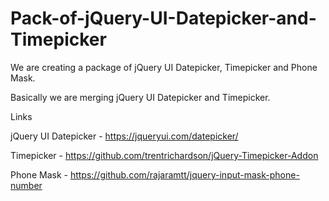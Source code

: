 # Pack-of-jQuery-UI-Datepicker-and-Timepicker
We are creating a package of jQuery UI Datepicker, Timepicker and Phone Mask.

Basically we are merging jQuery UI Datepicker and Timepicker. 

Links

jQuery UI Datepicker - https://jqueryui.com/datepicker/

Timepicker - https://github.com/trentrichardson/jQuery-Timepicker-Addon

Phone Mask - https://github.com/rajaramtt/jquery-input-mask-phone-number

